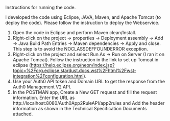 Instructions for running the code.

I developed the code using Eclipse, JAVA, Maven, and Apache Tomcat (to deploy the code). Please follow the instruction to deploy the Webservice.

1. Open the code in Eclipse and perform Maven clean/Install.
2. Right-click on the project -> properties -> Deployment assembly -> Add -> Java Build Path Entries -> Maven dependencies -> Apply and close. This step is to avoid the NOCLASSDEFFOUNDERROR exception.
3. Right-click on the project and select Run As -> Run on Server (I ran it on Apache Tomcat). Follow the instruction in the link to set up Tomcat in eclipse (https://help.eclipse.org/neon/index.jsp?topic=%2Forg.eclipse.stardust.docs.wst%2Fhtml%2Fwst-integration%2Fconfiguration.html).
4. Use your Auth0 API token and Domain URL to get the response from the Auth0 Management V2 API.
5. In the POSTMAN app, Create a New GET request and fill the request information. Enter the URL as http://localhost:8080/Auth0App2RuleAPI/app2rules and Add the header information as shown in the Technical Specification Documents attached.

